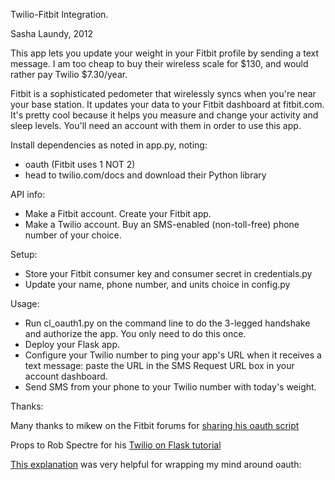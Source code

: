 Twilio-Fitbit Integration.

Sasha Laundy, 2012

This app lets you update your weight in your Fitbit profile by sending a text message. I am too cheap to buy their wireless scale for $130, and would rather pay Twilio $7.30/year.

Fitbit is a sophisticated pedometer that wirelessly syncs when you're near your base station. It updates your data to your Fitbit dashboard at fitbit.com. It's pretty cool because it helps you measure and change your activity and sleep levels. You'll need an account with them in order to use this app. 

Install dependencies as noted in app.py, noting:
 * oauth (Fitbit uses 1 NOT 2)
 * head to twilio.com/docs and download their Python library

API info: 
 * Make a Fitbit account. Create your Fitbit app.
 * Make a Twilio account. Buy an SMS-enabled (non-toll-free) phone number of your choice.

Setup:
 * Store your Fitbit consumer key and consumer secret in credentials.py
 * Update your name, phone number, and units choice in config.py

Usage: 
 * Run cl_oauth1.py on the command line to do the 3-legged handshake and authorize the app. You only need to do this once.
 * Deploy your Flask app. 
 * Configure your Twilio number to ping your app's URL when it receives a text message: paste the URL in the SMS Request URL box in your account dashboard.
 * Send SMS from your phone to your Twilio number with today's weight. 


Thanks: 

Many thanks to mikew on the Fitbit forums for [sharing his oauth script](https://groups.google.com/forum/#!msg/fitbit-api/CkXQ6-0-vMs/VaX_V6gm3BUJ)

Props to Rob Spectre for his [Twilio on Flask tutorial](http://www.twilio.com/blog/2012/01/making-an-sms-birthday-card-with-python-and-flask.html)

[This explanation](http://marktrapp.com/blog/2009/09/17/oauth-dummies) was very helpful for wrapping my mind around oauth: 
